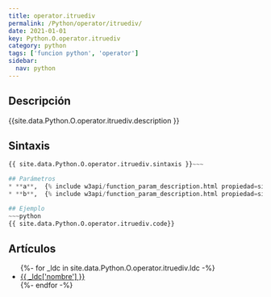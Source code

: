 ```yaml
---
title: operator.itruediv
permalink: /Python/operator/itruediv/
date: 2021-01-01
key: Python.O.operator.itruediv
category: python
tags: ['funcion python', 'operator']
sidebar: 
  nav: python
---
```


## Descripción
{{site.data.Python.O.operator.itruediv.description }}

## Sintaxis
~~~python
{{ site.data.Python.O.operator.itruediv.sintaxis }}~~~

## Parámetros
* **a**,  {% include w3api/function_param_description.html propiedad=site.data.Python.O.operator.itruediv valor="a" %}
* **b**,  {% include w3api/function_param_description.html propiedad=site.data.Python.O.operator.itruediv valor="b" %}

## Ejemplo
~~~python
{{ site.data.Python.O.operator.itruediv.code}}
~~~

## Artículos
<ul>
{%- for _ldc in site.data.Python.O.operator.itruediv.ldc -%}
   <li>
       <a href="{{_ldc['url'] }}">{{ _ldc['nombre'] }}</a>
   </li>
{%- endfor -%}
</ul>
